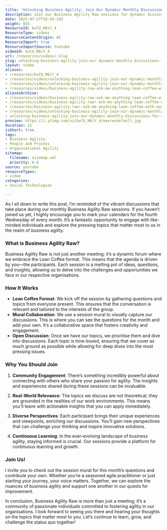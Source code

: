 ```yaml
---
title: 'Unlocking Business Agility: Join Our Dynamic Monthly Discussions for Real-World Insights'
description: Join our Business Agility Raw sessions for dynamic discussions, actionable insights, and a vibrant community. Mark your calendar for the fourth Wednesday!
date: 2022-07-27T18:45:14Z
weight: 855
ResourceId: bvCU_N6iY_4
ResourceType: videos
ResourceContentOrigin: AI
ResourceImport: true
ResourceImportSource: Youtube
videoId: bvCU_N6iY_4
url: /resources/videos/:slug
slug: unlocking-business-agility-join-our-dynamic-monthly-discussions-for-real-world-insights-bvCU_N6iY_4
layout: video
aliases:
- /resources/bvCU_N6iY_4
- /resources/videos/unlocking-business-agility-join-our-dynamic-monthly-discussions-for-real-world-insights-bvCU_N6iY_4
- /resources/videos/unlocking-business-agility-join-our-dynamic-monthly-discussions-for-real-world-insights
- /resources/videos/business-agility-raw-ask-me-anything-lean-coffee-with-martin-hinshelwood-mktng
aliasesArchive:
- /resources/videos/business-agility-raw-ask-me-anything-lean-coffee-with-martin-hinshelwood-mktng
- /resources/videos/business-agility-raw!-ask-me-anything-lean-coffee-with-martin-hinshelwood-[mktng]
- /resources/business-agility-raw!-ask-me-anything-lean-coffee-with-martin-hinshelwood-[mktng]
- /resources/videos/unlocking-business-agility-join-our-dynamic-monthly-discussions-for-real-world-insights
- unlocking-business-agility-join-our-dynamic-monthly-discussions-for-real-world-insights-bvCU_N6iY_4
preview: https://i.ytimg.com/vi/bvCU_N6iY_4/maxresdefault.jpg
duration: 21
isShort: true
tags:
- Business Agility
- People and Process
- Organisational Agility
sitemap:
  filename: sitemap.xml
  priority: 0.6
source: youtube
resourceTypes:
- video
categories:
- Social Technologies

---
```

As I sit down to write this post, I’m reminded of the vibrant discussions that take place during our monthly Business Agility Raw sessions. If you haven’t joined us yet, I highly encourage you to mark your calendars for the fourth Wednesday of every month. It’s a fantastic opportunity to engage with like-minded individuals and explore the pressing topics that matter most to us in the realm of business agility.

### What is Business Agility Raw?

Business Agility Raw is not just another meeting; it’s a dynamic forum where we embrace the Lean Coffee format. This means that the agenda is driven by you—the participants. Each session is a melting pot of ideas, questions, and insights, allowing us to delve into the challenges and opportunities we face in our respective organisations.

### How It Works

- **Lean Coffee Format**: We kick off the session by gathering questions and topics from everyone present. This ensures that the conversation is relevant and tailored to the interests of the group.
- **Mural Collaboration**: We use a session mural to visually capture our discussions. This is where you can see the questions for the month and add your own. It’s a collaborative space that fosters creativity and engagement.
- **Open Discussion**: Once we have our topics, we prioritise them and dive into discussions. Each topic is time-boxed, ensuring that we cover as much ground as possible while allowing for deep dives into the most pressing issues.

### Why You Should Join

1. **Community Engagement**: There’s something incredibly powerful about connecting with others who share your passion for agility. The insights and experiences shared during these sessions can be invaluable.
   
2. **Real-World Relevance**: The topics we discuss are not theoretical; they are grounded in the realities of our work environments. This means you’ll leave with actionable insights that you can apply immediately.

3. **Diverse Perspectives**: Each participant brings their unique experiences and viewpoints, enriching our discussions. You’ll gain new perspectives that can challenge your thinking and inspire innovative solutions.

4. **Continuous Learning**: In the ever-evolving landscape of business agility, staying informed is crucial. Our sessions provide a platform for continuous learning and growth.

### Join Us!

I invite you to check out the session mural for this month’s questions and contribute your own. Whether you’re a seasoned agile practitioner or just starting your journey, your voice matters. Together, we can explore the nuances of business agility and support one another in our quests for improvement.

In conclusion, Business Agility Raw is more than just a meeting; it’s a community of passionate individuals committed to fostering agility in our organisations. I look forward to seeing you there and hearing your thoughts on the topics that matter most to you. Let’s continue to learn, grow, and challenge the status quo together!

